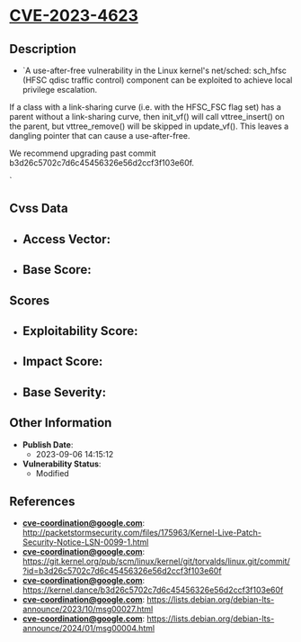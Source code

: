 
# [CVE-2023-4623](http://packetstormsecurity.com/files/175963/Kernel-Live-Patch-Security-Notice-LSN-0099-1.html)

## Description

- `A use-after-free vulnerability in the Linux kernel's net/sched: sch_hfsc (HFSC qdisc traffic control) component can be exploited to achieve local privilege escalation.

If a class with a link-sharing curve (i.e. with the HFSC_FSC flag set) has a parent without a link-sharing curve, then init_vf() will call vttree_insert() on the parent, but vttree_remove() will be skipped in update_vf(). This leaves a dangling pointer that can cause a use-after-free.

We recommend upgrading past commit b3d26c5702c7d6c45456326e56d2ccf3f103e60f.

`

## Cvss Data

- **Access Vector**:
  - 
- **Base Score**:
  - 

## Scores

- **Exploitability Score**:
  - 
- **Impact Score**:
  - 
- **Base Severity**:
  - 

## Other Information

- **Publish Date**:
  - 2023-09-06 14:15:12
- **Vulnerability Status**:
  - Modified

## References

- **cve-coordination@google.com**: http://packetstormsecurity.com/files/175963/Kernel-Live-Patch-Security-Notice-LSN-0099-1.html
- **cve-coordination@google.com**: https://git.kernel.org/pub/scm/linux/kernel/git/torvalds/linux.git/commit/?id=b3d26c5702c7d6c45456326e56d2ccf3f103e60f
- **cve-coordination@google.com**: https://kernel.dance/b3d26c5702c7d6c45456326e56d2ccf3f103e60f
- **cve-coordination@google.com**: https://lists.debian.org/debian-lts-announce/2023/10/msg00027.html
- **cve-coordination@google.com**: https://lists.debian.org/debian-lts-announce/2024/01/msg00004.html
